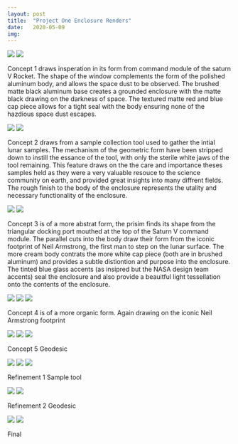 ```yaml
---
layout: post
title:  "Project One Enclosure Renders"
date:   2020-05-09
img:
---
```


<img src="{{site.baseurl}}/assets/img/DesignImages/render3.JPG">
<img src="{{site.baseurl}}/assets/img/DesignImages/render4.JPG">

Concept 1 draws insperation in its form from command module of the saturn V Rocket. The shape of the window complements the form of the polished aluminum body, and allows the space dust to be observed. The brushed matte black aluminum base creates a grounded enclosure with the matte black drawing on the darkness of space. The textured matte red and blue cap piece allows for a tight seal with the body ensuring none of the hazdious space dust escapes.  

<img src="{{site.baseurl}}/assets/img/DesignImages/render5.JPG">
<img src="{{site.baseurl}}/assets/img/DesignImages/render6.JPG">

Concept 2 draws from a sample collection tool used to gather the intial lunar samples. The mechanism of the geometric form have been stripped down to instill the essance of the tool, with only the sterile white jaws of the tool remaining. This feature draws on the the care and importance theses samples held as they were a very valuable resouce to the science community on earth, and provided great insights into many diffrent fields. The rough finish to the body of the enclosure represents the utality and necessary functionality of the enclosure.  


<img src="{{site.baseurl}}/assets/img/DesignImages/render2.JPG">
<img src="{{site.baseurl}}/assets/img/DesignImages/render2.JPG">

Concept 3 is of a more abstrat form, the prisim finds its shape from the triangular docking port mouthed at the top of the Saturn V command module. The parallel cuts into the body draw their form from the iconic footprint of Neil Armstrong, the first man to step on the lunar surface. The more cream body contrats the more white cap piece (both are in brushed aluminum) and provides a subtle distiontion and purpose into the enclosure. The tinted blue glass accents (as insipred but the NASA design team accents) seal the enclosure and also provide a beauitful light tessellation onto the contents of the enclosure.      

<img src="{{site.baseurl}}/assets/img/DesignImages/render10.JPG">
<img src="{{site.baseurl}}/assets/img/DesignImages/render11.JPG">
<img src="{{site.baseurl}}/assets/img/DesignImages/render12.JPG">

Concept 4 is of a more organic form. Again drawing on the iconic Neil Armstrong footprint


<img src="{{site.baseurl}}/assets/img/DesignImages/render13.JPG">
<img src="{{site.baseurl}}/assets/img/DesignImages/render14.JPG">
<img src="{{site.baseurl}}/assets/img/DesignImages/render15.JPG">

Concept 5 Geodesic

<img src="{{site.baseurl}}/assets/img/DesignImages/render16.JPG">
<img src="{{site.baseurl}}/assets/img/DesignImages/render17.JPG">
<img src="{{site.baseurl}}/assets/img/DesignImages/render18.JPG">

Refinement 1 Sample tool




<img src="{{site.baseurl}}/assets/img/DesignImages/render19.JPG">
<img src="{{site.baseurl}}/assets/img/DesignImages/render20.JPG">

Refinement 2 Geodesic


<img src="{{site.baseurl}}/assets/img/DesignImages/render21.JPG">
<img src="{{site.baseurl}}/assets/img/DesignImages/render22.JPG">

Final  
